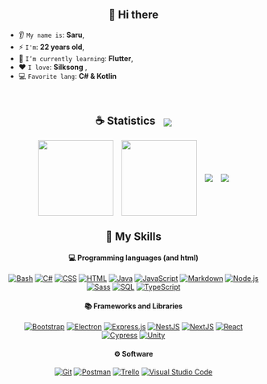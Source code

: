 <h2 align="center">👋 Hi there</h2>

* 👂 `My name is`: **Saru**,
* ⚡ `I'm`: **22 years old**,
* 🌱 `I’m currently learning`: **Flutter**,
* ❤️ `I love`: **Silksong**  ,
* 💻 `Favorite lang`: **C# & Kotlin**  

<br/>

<h2 style="display:flex;gap:1rem;width:100%;align-items:center;justify-content:center;">
  <span>☕ Statistics</span>
  <img src="https://komarev.com/ghpvc/?username=sarudev&color=blueviolet"/>
</h2>

<div style="display:flex;gap:1rem;width:100%;align-items:center;justify-content:center;flex-direction:row;flex-wrap:wrap;">
  <img height="150px" width="auto" src ="https://github-readme-stats.vercel.app/api/top-langs/?username=sarudev&layout=compact&theme=dracula&css,php,html&hide_border=true">
  <img height="150px" width="auto" src ="https://github-readme-stats.vercel.app/api?username=sarudev&show_icons=true&count_private=true&theme=dracula&hide_border=true&hide=issues,contribs">
  <img src ="https://github-readme-streak-stats.herokuapp.com?user=sarudev&theme=dracula&hide_border=true">
  <img src="https://github-profile-trophy.vercel.app/?username=sarudev&theme=tokyonight"/>
</div>

<h2 align="center">🌱 My Skills</h2>

<h4 align="center">💻 Programming languages (and html)</h4>

<p align="center">
  <a href="https://github.com/search?q=user%3Asarudev1+language%3Abash"><img alt="Bash" src="https://img.shields.io/badge/Bash-121011.svg?logo=gnu-bash&logoColor=white"></a>
  <a href="https://github.com/search?q=user%3Asarudev1+language%3Acsharp"><img alt="C#" src="https://custom-icon-badges.demolab.com/badge/C%23-68217A.svg?logo=cs2&logoColor=white"></a>
  <a href="https://github.com/search?q=user%3Asarudev1+language%3Acss"><img alt="CSS" src="https://img.shields.io/badge/CSS-1572B6.svg?logo=css3&logoColor=white"></a>
  <a href="https://github.com/search?q=user%3Asarudev1+language%3Ahtml"><img alt="HTML" src="https://img.shields.io/badge/HTML-E34F26.svg?logo=html5&logoColor=white"></a>
  <a href="https://github.com/search?q=user%3Asarudev1+language%3Ajava"><img alt="Java" src="https://custom-icon-badges.demolab.com/badge/Java-007396.svg?logo=java&logoColor=white"></a>
  <a href="https://github.com/search?q=user%3Asarudev1+language%3Ajavascript"><img alt="JavaScript" src="https://img.shields.io/badge/JavaScript-F7DF1E.svg?logo=javascript&logoColor=black"></a>
  <a href="https://github.com/search?q=user%3Asarudev1+language%3Amarkdown"><img alt="Markdown" src="https://img.shields.io/badge/Markdown-000000.svg?logo=markdown&logoColor=white"></a>
  <a href="https://github.com/search?q=user%3Asarudev1+language%3Ajavascript"><img alt="Node.js" src="https://img.shields.io/badge/Node.js-43853D.svg?logo=node.js&logoColor=white"></a>
  <a href="https://github.com/search?q=user%3Asarudev1+language%3Asass"><img alt="Sass" src="https://img.shields.io/badge/Sass-CC6699.svg?logo=sass&logoColor=white"></a>
  <a href="https://github.com/search?q=user%3Asarudev1+language%3Asql"><img alt="SQL" src="https://custom-icon-badges.demolab.com/badge/SQL-025E8C.svg?logo=database&logoColor=white"></a>
  <a href="https://github.com/search?q=user%3Asarudev1+language%3AtypeScript"><img alt="TypeScript" src="https://img.shields.io/badge/TypeScript-007ACC.svg?logo=typescript&logoColor=white"></a>
</p>

<h4 align="center">📚 Frameworks and Libraries</h4>

<p align="center">
    <a href="#"><img alt="Bootstrap" src="https://img.shields.io/badge/Bootstrap-7952B3.svg?logo=bootstrap&logoColor=white"></a>
    <a href="#"><img alt="Electron" src="https://img.shields.io/badge/Electron-20232e.svg?logo=electron&logoColor=white"></a>
    <a href="#"><img alt="Express.js" src="https://img.shields.io/badge/Express-404d59.svg?logo=express&logoColor=white"></a>
    <a href="#"><img alt="NestJS" src="https://img.shields.io/badge/NestJS-E0234E.svg?logo=nestjs&logoColor=white"></a>
    <a href="#"><img alt="NextJS" src="https://img.shields.io/badge/NextJS-000000.svg?logo=nextdotjs&logoColor=white"></a>
    <a href="#"><img alt="React" src="https://img.shields.io/badge/React-61DAFB.svg?logo=react&logoColor=black"></a>
    <a href="#"><img alt="Cypress" src="https://img.shields.io/badge/Cypress-1572B6.svg?logo=cypress&logoColor=black"></a>
    <a href="#"><img alt="Unity" src="https://img.shields.io/badge/Unity-000000.svg?logo=unity&logoColor=white"></a>
</p>

<h4 align="center">⚙ Software</h4>

<p align="center">
  <a href="#"><img alt="Git" src="https://img.shields.io/badge/Git-F05033.svg?logo=git&logoColor=white"></a>
  <a href="#"><img alt="Postman" src="https://img.shields.io/badge/Postman-4000BF.svg?logo=postman&logoColor=white"></a>
  <a href="#"><img alt="Trello" src="https://img.shields.io/badge/Trello-0052CC.svg?logo=trello&logoColor=white"></a>
  <a href="#"><img alt="Visual Studio Code" src="https://img.shields.io/badge/Visual%20Studio%20Code-0078d7.svg?logo=visual-studio-code&logoColor=white"></a>
</p>

